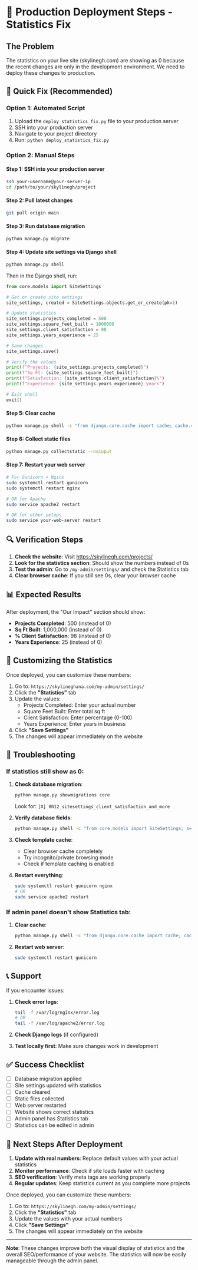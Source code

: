 # 🚀 Production Deployment Steps - Statistics Fix

## The Problem
The statistics on your live site (skylinegh.com) are showing as 0 because the recent changes are only in the development environment. We need to deploy these changes to production.

## 🔧 Quick Fix (Recommended)

### Option 1: Automated Script
1. Upload the `deploy_statistics_fix.py` file to your production server
2. SSH into your production server
3. Navigate to your project directory
4. Run: `python deploy_statistics_fix.py`

### Option 2: Manual Steps

#### Step 1: SSH into your production server
```bash
ssh your-username@your-server-ip
cd /path/to/your/skylinegh/project
```

#### Step 2: Pull latest changes
```bash
git pull origin main
```

#### Step 3: Run database migration
```bash
python manage.py migrate
```

#### Step 4: Update site settings via Django shell
```bash
python manage.py shell
```

Then in the Django shell, run:
```python
from core.models import SiteSettings

# Get or create site settings
site_settings, created = SiteSettings.objects.get_or_create(pk=1)

# Update statistics
site_settings.projects_completed = 500
site_settings.square_feet_built = 1000000
site_settings.client_satisfaction = 98
site_settings.years_experience = 25

# Save changes
site_settings.save()

# Verify the values
print(f"Projects: {site_settings.projects_completed}")
print(f"Sq Ft: {site_settings.square_feet_built}")
print(f"Satisfaction: {site_settings.client_satisfaction}%")
print(f"Experience: {site_settings.years_experience} years")

# Exit shell
exit()
```

#### Step 5: Clear cache
```bash
python manage.py shell -c "from django.core.cache import cache; cache.clear(); print('Cache cleared')"
```

#### Step 6: Collect static files
```bash
python manage.py collectstatic --noinput
```

#### Step 7: Restart your web server
```bash
# For Gunicorn + Nginx
sudo systemctl restart gunicorn
sudo systemctl restart nginx

# OR for Apache
sudo service apache2 restart

# OR for other setups
sudo service your-web-server restart
```

## 🔍 Verification Steps

1. **Check the website**: Visit https://skylinegh.com/projects/
2. **Look for the statistics section**: Should show the numbers instead of 0s
3. **Test the admin**: Go to `/my-admin/settings/` and check the Statistics tab
4. **Clear browser cache**: If you still see 0s, clear your browser cache

## 📊 Expected Results

After deployment, the "Our Impact" section should show:
- **Projects Completed**: 500 (instead of 0)
- **Sq Ft Built**: 1,000,000 (instead of 0)
- **% Client Satisfaction**: 98 (instead of 0)
- **Years Experience**: 25 (instead of 0)

## 🎯 Customizing the Statistics

Once deployed, you can customize these numbers:

1. Go to: `https://skylineghana.com/my-admin/settings/`
2. Click the **"Statistics"** tab
3. Update the values:
   - Projects Completed: Enter your actual number
   - Square Feet Built: Enter total sq ft
   - Client Satisfaction: Enter percentage (0-100)
   - Years Experience: Enter years in business
4. Click **"Save Settings"**
5. The changes will appear immediately on the website

## 🚨 Troubleshooting

### If statistics still show as 0:

1. **Check database migration**:
   ```bash
   python manage.py showmigrations core
   ```
   Look for: `[X] 0012_sitesettings_client_satisfaction_and_more`

2. **Verify database fields**:
   ```bash
   python manage.py shell -c "from core.models import SiteSettings; s=SiteSettings.objects.first(); print(f'Stats: {s.projects_completed}, {s.square_feet_built}, {s.client_satisfaction}, {s.years_experience}' if s else 'No settings found')"
   ```

3. **Check template cache**:
   - Clear browser cache completely
   - Try incognito/private browsing mode
   - Check if template caching is enabled

4. **Restart everything**:
   ```bash
   sudo systemctl restart gunicorn nginx
   # OR
   sudo service apache2 restart
   ```

### If admin panel doesn't show Statistics tab:

1. **Clear cache**:
   ```bash
   python manage.py shell -c "from django.core.cache import cache; cache.clear()"
   ```

2. **Restart web server**:
   ```bash
   sudo systemctl restart gunicorn
   ```

## 📞 Support

If you encounter issues:

1. **Check error logs**:
   ```bash
   tail -f /var/log/nginx/error.log
   # OR
   tail -f /var/log/apache2/error.log
   ```

2. **Check Django logs** (if configured)

3. **Test locally first**: Make sure changes work in development

## ✅ Success Checklist

- [ ] Database migration applied
- [ ] Site settings updated with statistics
- [ ] Cache cleared
- [ ] Static files collected
- [ ] Web server restarted
- [ ] Website shows correct statistics
- [ ] Admin panel has Statistics tab
- [ ] Statistics can be edited in admin

## 🎯 Next Steps After Deployment

1. **Update with real numbers**: Replace default values with your actual statistics
2. **Monitor performance**: Check if site loads faster with caching
3. **SEO verification**: Verify meta tags are working properly
4. **Regular updates**: Keep statistics current as you complete more projects

Once deployed, you can customize these numbers:

1. Go to: `https://skylinegh.com/my-admin/settings/`
2. Click the **"Statistics"** tab
3. Update the values with your actual numbers
4. Click **"Save Settings"**
5. The changes will appear immediately on the website

---

**Note**: These changes improve both the visual display of statistics and the overall SEO/performance of your website. The statistics will now be easily manageable through the admin panel.
